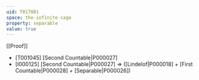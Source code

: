 ```yaml
---
uid: T017001
space: the-infinite-cage
property: separable
value: true
---
```

[[Proof]]

* [T001045] [Second Countable|P000027]
* [I000125] [Second Countable|P000027] => ([Lindelof|P000018] + [First Countable|P000028] + [Separable|P000026])

